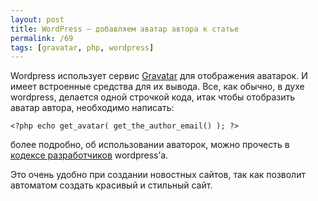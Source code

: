 ```yaml
---
layout: post
title: WordPress – добавляем аватар автора к статье
permalink: /69
tags: [gravatar, php, wordpress]
---
```


Wordpress использует сервис [Gravatar](http://ru.gravatar.com/) для
отображения аватарок. И имеет встроенные средства для их вывода. Все, как
обычно, в духе wordpress, делается одной строчкой кода, итак чтобы отобразить
аватар автора, необходимо написать:


    <?php echo get_avatar( get_the_author_email() ); ?>


более подробно, об использовании аваторок, можно прочесть в [кодексе
разработчиков](http://codex.wordpress.org/Using_Gravatars) wordpress’а.


Это очень удобно при создании новостных сайтов, так как позволит автоматом
создать красивый и стильный сайт.

